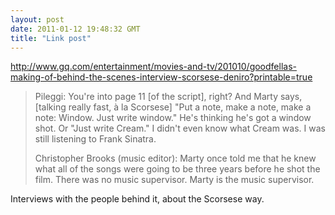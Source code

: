 ```yaml
---
layout: post
date: 2011-01-12 19:48:32 GMT
title: "Link post"
---
```

<http://www.gq.com/entertainment/movies-and-tv/201010/goodfellas-making-of-behind-the-scenes-interview-scorsese-deniro?printable=true>

> Pileggi: You're into page 11 [of the script], right? And Marty says, [talking really fast, à la Scorsese] "Put a note, make a note, make a note: Window. Just write window." He's thinking he's got a window shot. Or "Just write Cream." I didn't even know what Cream was. I was still listening to Frank Sinatra.
>
> Christopher Brooks (music editor): Marty once told me that he knew what all of the songs were going to be three years before he shot the film. There was no music supervisor. Marty is the music supervisor.

Interviews with the people behind it, about the Scorsese way.